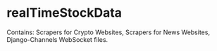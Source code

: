 # realTimeStockData
Contains:
Scrapers for Crypto Websites,
Scrapers for News Websites,
Django-Channels WebSocket files.
